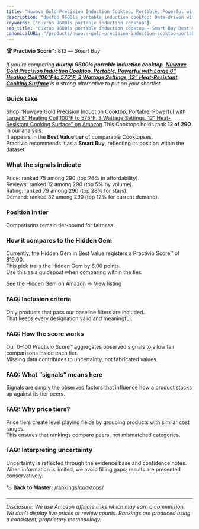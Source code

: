 ```yaml
---
title: "Nuwave Gold Precision Induction Cooktop, Portable, Powerful with Large 8” Heating Coil,100°F to 575°F, 3 Wattage Settings, 12” Heat-Resistant Cooking Surface"
description: "duxtop 9600ls portable induction cooktop: Data-driven within Best Value ranking using the Practivio Score™. Positioned by quality, value, demand, findability,…"
keywords: ["duxtop 9600ls portable induction cooktop"]
seo_title: "duxtop 9600ls portable induction cooktop — Smart Buy Best Value (2025)"
canonicalURL: "/products/nuwave-gold-precision-induction-cooktop-portable-powerful-with-large-8-heating-coil100f-to-575f-3-wattage-settings-12-heat-resistant-cooking-surface-B01CHB1Y22/"
---
```


**🏆 Practivio Score™:** 813 — _Smart Buy_


*If you're comparing **duxtop 9600ls portable induction cooktop**, **[Nuwave Gold Precision Induction Cooktop, Portable, Powerful with Large 8” Heating Coil,100°F to 575°F, 3 Wattage Settings, 12” Heat-Resistant Cooking Surface](https://www.amazon.com/dp/B01CHB1Y22?tag=practivio-20)** is a strong alternative to put on your shortlist.*
### Quick take
[Shop “Nuwave Gold Precision Induction Cooktop, Portable, Powerful with Large 8” Heating Coil,100°F to 575°F, 3 Wattage Settings, 12” Heat-Resistant Cooking Surface” on Amazon](https://www.amazon.com/dp/B01CHB1Y22?tag=practivio-20)
This Cooktops holds rank **12 of 290** in our analysis.  
It appears in the **Best Value tier** of comparable Cooktopses.  
Practivio recommends it as a **Smart Buy**, reflecting its position within the dataset.

### What the signals indicate
Price: ranked 75 among 290 (top 26% in affordability).  
Reviews: ranked 12 among 290 (top 5% by volume).  
Rating: ranked 79 among 290 (top 28% for stars).  
Demand: ranked 32 among 290 (top 12% for current demand).

### Position in tier
Comparisons remain tier-bound for fairness.

### How it compares to the Hidden Gem
Currently, the Hidden Gem in Best Value registers a Practivio Score™ of 819.00.  
This pick trails the Hidden Gem by 6.00 points.  
Use this as a guidepost when comparing within the tier.  

See the Hidden Gem on Amazon → [View listing](https://www.amazon.com/dp/B01FLR0ET8?tag=practivio-20)

### FAQ: Inclusion criteria
Only products that pass our baseline filters are included.  
That keeps every designation valid and meaningful.

### FAQ: How the score works
Our 0–100 Practivio Score™ aggregates observed signals to allow fair comparisons inside each tier.  
Missing data contributes to uncertainty, not fabricated values.

### FAQ: What “signals” means here
Signals are simply the observed factors that influence how a product stacks up against its tier peers.

### FAQ: Why price tiers?
Price tiers create level playing fields by grouping products with similar cost ranges.  
This ensures that rankings compare peers, not mismatched categories.

### FAQ: Interpreting uncertainty
Uncertainty is reflected through the evidence base and confidence notes.  
When information is limited, we avoid filling gaps; results are presented conservatively.


🏷️ **Back to Master:** [/rankings/cooktops/](/rankings/cooktops/)

---
_Disclosure: We use Amazon affiliate links which may earn a commission. We don’t display live prices or review counts. Rankings are produced using a consistent, proprietary methodology._
